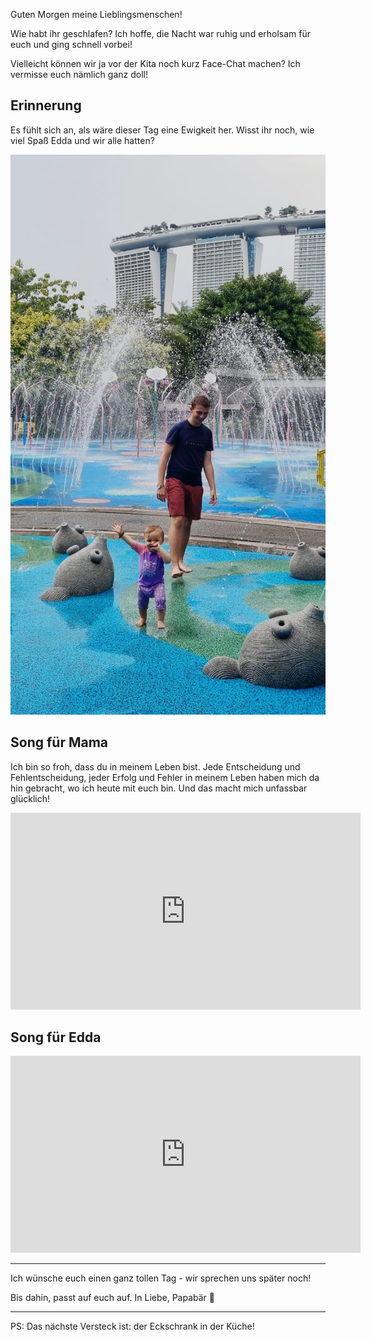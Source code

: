 Guten Morgen meine Lieblingsmenschen!

Wie habt ihr geschlafen? Ich hoffe, die Nacht war ruhig und erholsam für euch und ging schnell vorbei!

Vielleicht können wir ja vor der Kita noch kurz Face-Chat machen? Ich vermisse euch nämlich ganz doll!

## Erinnerung

Es fühlt sich an, als wäre dieser Tag eine Ewigkeit her. Wisst ihr noch, wie viel Spaß Edda und wir alle hatten?

![Bild](./Singapur.jpg)

## Song für Mama
Ich bin so froh, dass du in meinem Leben bist. Jede Entscheidung und Fehlentscheidung, jeder Erfolg und Fehler in meinem Leben haben mich da hin gebracht, wo ich heute mit euch bin. Und das macht mich unfassbar glücklich!

<iframe width="560" height="315" src="https://www.youtube.com/embed/xkUx5VKgOCQ?si=iUg-7aULdOKln0U0" title="YouTube video player" frameborder="0" allow="accelerometer; autoplay; clipboard-write; encrypted-media; gyroscope; picture-in-picture; web-share" referrerpolicy="strict-origin-when-cross-origin" allowfullscreen></iframe>

## Song für Edda

<iframe width="560" height="315" src="https://www.youtube.com/embed/cR_T1nqhwOs?si=UdadyDKAHAgAGcIM" title="YouTube video player" frameborder="0" allow="accelerometer; autoplay; clipboard-write; encrypted-media; gyroscope; picture-in-picture; web-share" referrerpolicy="strict-origin-when-cross-origin" allowfullscreen></iframe>

***

Ich wünsche euch einen ganz tollen Tag - wir sprechen uns später noch!

Bis dahin, passt auf euch auf. In Liebe, Papabär 🐻

*** 

PS: Das nächste Versteck ist: der Eckschrank in der Küche!
